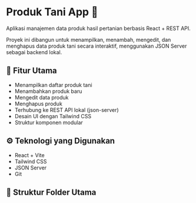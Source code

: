 # Produk Tani App 🌾

Aplikasi manajemen data produk hasil pertanian berbasis React + REST API.

Proyek ini dibangun untuk menampilkan, menambah, mengedit, dan menghapus data produk tani secara interaktif, menggunakan JSON Server sebagai backend lokal.

## 🚀 Fitur Utama
- Menampilkan daftar produk tani
- Menambahkan produk baru
- Mengedit data produk
- Menghapus produk
- Terhubung ke REST API lokal (json-server)
- Desain UI dengan Tailwind CSS
- Struktur komponen modular

## ⚙️ Teknologi yang Digunakan
- React + Vite
- Tailwind CSS
- JSON Server
- Git

## 📂 Struktur Folder Utama


